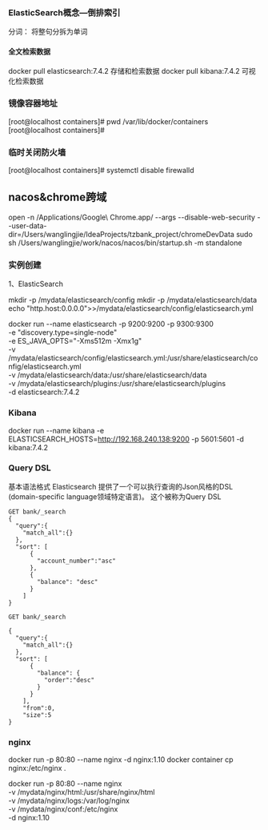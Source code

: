 ### ElasticSearch概念—倒排索引
分词： 将整句分拆为单词

#### 全文检索数据
docker pull elasticsearch:7.4.2 存储和检索数据
docker pull kibana:7.4.2 可视化检索数据

### 镜像容器地址
[root@localhost containers]# pwd
/var/lib/docker/containers
[root@localhost containers]#

### 临时关闭防火墙
[root@localhost containers]# systemctl disable firewalld

## nacos&chrome跨域
open -n /Applications/Google\ Chrome.app/ --args --disable-web-security --user-data-dir=/Users/wanglingjie/IdeaProjects/tzbank_project/chromeDevData
sudo sh /Users/wanglingjie/work/nacos/nacos/bin/startup.sh -m standalone

### 实例创建
1、ElasticSearch 

mkdir -p /mydata/elasticsearch/config
mkdir -p /mydata/elasticsearch/data
echo "http.host:0.0.0.0">>/mydata/elasticsearch/config/elasticsearch.yml

docker run --name elasticsearch -p 9200:9200 -p 9300:9300 \
-e "discovery.type=single-node" \
-e ES_JAVA_OPTS="-Xms512m -Xmx1g" \
-v /mydata/elasticsearch/config/elasticsearch.yml:/usr/share/elasticsearch/config/elasticsearch.yml \
-v /mydata/elasticsearch/data:/usr/share/elasticsearch/data \
-v /mydata/elasticsearch/plugins:/usr/share/elasticsearch/plugins \
-d elasticsearch:7.4.2


### Kibana
docker run --name kibana -e ELASTICSEARCH_HOSTS=http://192.168.240.138:9200 -p 5601:5601 -d kibana:7.4.2

### Query DSL
基本语法格式
Elasticsearch 提供了一个可以执行查询的Json风格的DSL (domain-specific language领域特定语言)。
这个被称为Query DSL
```
GET bank/_search
{
  "query":{
    "match_all":{}
  },
  "sort": [
      {
        "account_number":"asc"
      },
      {
        "balance": "desc"
      }
    ]
}

```

```
GET bank/_search

{
  "query":{
    "match_all":{}
  },
  "sort": [
      {
        "balance": {
          "order":"desc"
        }
      }
    ],
    "from":0,
    "size":5
}

```

### nginx
docker run -p 80:80 --name nginx -d nginx:1.10
docker container cp nginx:/etc/nginx .

docker run -p 80:80 --name nginx \
-v /mydata/nginx/html:/usr/share/nginx/html \
-v /mydata/nginx/logs:/var/log/nginx \
-v /mydata/nginx/conf:/etc/nginx \
-d nginx:1.10
